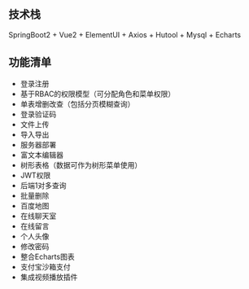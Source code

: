 
## 技术栈

SpringBoot2 + Vue2 + ElementUI + Axios + Hutool + Mysql + Echarts


## 功能清单

- 登录注册
- 基于RBAC的权限模型（可分配角色和菜单权限）
- 单表增删改查（包括分页模糊查询）
- 登录验证码
- 文件上传
- 导入导出
- 服务器部署
- 富文本编辑器
- 树形表格（数据可作为树形菜单使用）
- JWT权限
- 后端1对多查询
- 批量删除
- 百度地图
- 在线聊天室
- 在线留言
- 个人头像
- 修改密码
- 整合Echarts图表
- 支付宝沙箱支付
- 集成视频播放插件






